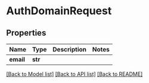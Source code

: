 # AuthDomainRequest

## Properties
Name | Type | Description | Notes
------------ | ------------- | ------------- | -------------
**email** | **str** |  | 

[[Back to Model list]](../README.md#documentation-for-models) [[Back to API list]](../README.md#documentation-for-api-endpoints) [[Back to README]](../README.md)


